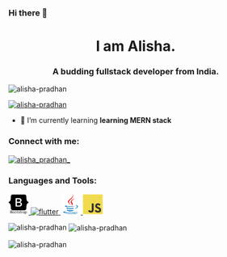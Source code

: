 ### Hi there 👋


<h1 align="center">I am Alisha.</h1>
<h3 align="center">A budding fullstack developer from India.</h3>

<p align="left"> <img src="https://komarev.com/ghpvc/?username=alisha-pradhan&label=Profile%20views&color=0e75b6&style=flat" alt="alisha-pradhan" /> </p>

<p align="left"> <a href="https://github.com/ryo-ma/github-profile-trophy"><img src="https://github-profile-trophy.vercel.app/?username=alisha-pradhan" alt="alisha-pradhan" /></a> </p>

- 🌱 I’m currently learning **learning MERN stack**

<h3 align="left">Connect with me:</h3>
<p align="left">
<a href="https://twitter.com/alisha_pradhan_" target="blank"><img align="center" src="https://raw.githubusercontent.com/rahuldkjain/github-profile-readme-generator/master/src/images/icons/Social/twitter.svg" alt="alisha_pradhan_" height="30" width="40" /></a>
</p>

<h3 align="left">Languages and Tools:</h3>
<p align="left"> <a href="https://getbootstrap.com" target="_blank" rel="noreferrer"> <img src="https://raw.githubusercontent.com/devicons/devicon/master/icons/bootstrap/bootstrap-plain-wordmark.svg" alt="bootstrap" width="40" height="40"/> </a> <a href="https://flutter.dev" target="_blank" rel="noreferrer"> <img src="https://www.vectorlogo.zone/logos/flutterio/flutterio-icon.svg" alt="flutter" width="40" height="40"/> </a> <a href="https://www.java.com" target="_blank" rel="noreferrer"> <img src="https://raw.githubusercontent.com/devicons/devicon/master/icons/java/java-original.svg" alt="java" width="40" height="40"/> </a> <a href="https://developer.mozilla.org/en-US/docs/Web/JavaScript" target="_blank" rel="noreferrer"> <img src="https://raw.githubusercontent.com/devicons/devicon/master/icons/javascript/javascript-original.svg" alt="javascript" width="40" height="40"/> </a> </p>

<p><img align="left" src="https://github-readme-stats.vercel.app/api/top-langs?username=alisha-pradhan&show_icons=true&locale=en&layout=compact" alt="alisha-pradhan" /></p>

<p>&nbsp;<img align="center" src="https://github-readme-stats.vercel.app/api?username=alisha-pradhan&show_icons=true&locale=en" alt="alisha-pradhan" /></p>

<p><img align="center" src="https://github-readme-streak-stats.herokuapp.com/?user=alisha-pradhan&" alt="alisha-pradhan" /></p>
